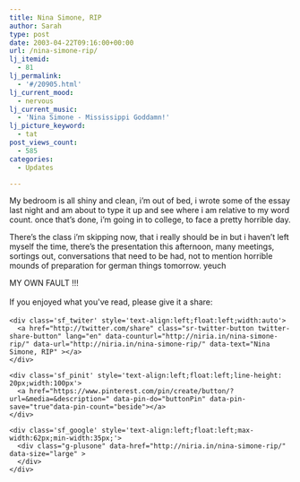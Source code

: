 ```yaml
---
title: Nina Simone, RIP
author: Sarah
type: post
date: 2003-04-22T09:16:00+00:00
url: /nina-simone-rip/
lj_itemid:
  - 81
lj_permalink:
  - '#/20905.html'
lj_current_mood:
  - nervous
lj_current_music:
  - 'Nina Simone - Mississippi Goddamn!'
lj_picture_keyword:
  - tat
post_views_count:
  - 585
categories:
  - Updates

---
```

<div id="fb-root">
</div>

My bedroom is all shiny and clean, i&#8217;m out of bed, i wrote some of the essay last night and am about to type it up and see where i am relative to my word count. once that&#8217;s done, i&#8217;m going in to college, to face a pretty horrible day.

There&#8217;s the class i&#8217;m skipping now, that i really should be in but i haven&#8217;t left myself the time, there&#8217;s the presentation this afternoon, many meetings, sortings out, conversations that need to be had, not to mention horrible mounds of preparation for german things tomorrow. yeuch

MY OWN FAULT !!!

<div class='sfsi_Sicons' style='width: 100%; display: inline-block; vertical-align: middle; text-align:left'>
  <div style='margin:0px 8px 0px 0px; line-height: 24px'>
    <span>If you enjoyed what you've read, please give it a share:</span>
  </div>
  
  <div class='sfsi_socialwpr'>
    <div class='sf_fb' style='text-align:left;width:125px'>
      <div class="fb-like" href="http://niria.in/nina-simone-rip/" width="180" send="false" showfaces="false"  action="like" data-share="true"data-layout="button_count" >
      </div>
    </div>
    
    <div class='sf_twiter' style='text-align:left;float:left;width:auto'>
      <a href="http://twitter.com/share" class="sr-twitter-button twitter-share-button" lang="en" data-counturl="http://niria.in/nina-simone-rip/" data-url="http://niria.in/nina-simone-rip/" data-text="Nina Simone, RIP" ></a>
    </div>
    
    <div class='sf_pinit' style='text-align:left;float:left;line-height: 20px;width:100px'>
      <a href="https://www.pinterest.com/pin/create/button/?url=&media=&description=" data-pin-do="buttonPin" data-pin-save="true"data-pin-count="beside"></a>
    </div>
    
    <div class='sf_google' style='text-align:left;float:left;max-width:62px;min-width:35px;'>
      <div class="g-plusone" data-href="http://niria.in/nina-simone-rip/" data-size="large" >
      </div>
    </div>
  </div>
</div>